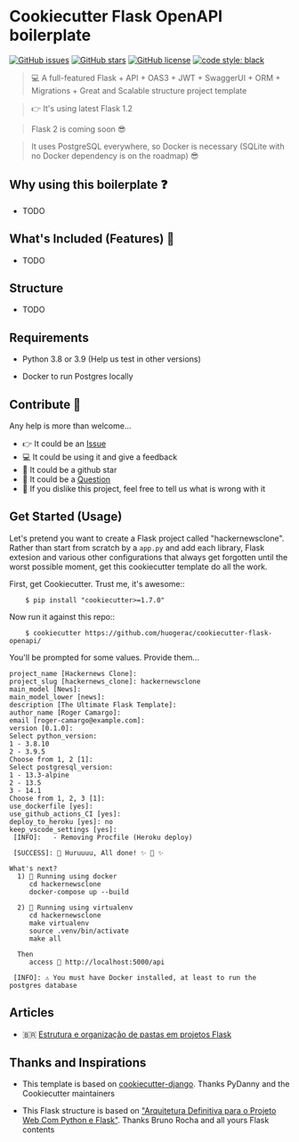 # Cookiecutter Flask OpenAPI boilerplate

[![GitHub issues](https://img.shields.io/github/issues/huogerac/cookiecutter-flask-openapi?style=for-the-badge)](https://github.com/huogerac/cookiecutter-flask-openapi/issues) [![GitHub stars](https://img.shields.io/github/stars/huogerac/cookiecutter-flask-openapi?style=for-the-badge)](https://github.com/huogerac/cookiecutter-flask-openapi/stargazers) [![GitHub license](https://img.shields.io/github/license/huogerac/cookiecutter-flask-openapi?style=for-the-badge)](https://github.com/huogerac/cookiecutter-flask-openapi/blob/master/LICENSE) [![code style: black](https://img.shields.io/badge/code%20style-black-000000.svg?style=for-the-badge)](https://github.com/psf/black)

> 💻 A full-featured Flask + API + OAS3 + JWT + SwaggerUI + ORM + Migrations + Great and Scalable structure project template

> 👉 It's using latest Flask 1.2

> Flask 2 is coming soon 😎

> It uses PostgreSQL everywhere, so Docker is necessary (SQLite with no Docker dependency is on the roadmap) 😎


## Why using this boilerplate ❓

- TODO


## What's Included (Features) 🎉

- TODO


## Structure

- TODO

## Requirements

- Python 3.8 or 3.9 (Help us test in other versions)

- Docker to run Postgres locally


## Contribute 🚀

Any help is more than welcome...

- 👉 It could be an [Issue](https://github.com/huogerac/cookiecutter-flask-openapi/issues)
- 💻 It could be using it and give a feedback
- 🌟 It could be a github star
- 🤔 It could be a [Question](https://github.com/huogerac/cookiecutter-flask-openapi/discussions/)
- 🤔 If you dislike this project, feel free to tell us what is wrong with it


## Get Started (Usage) 

Let's pretend you want to create a Flask project called "hackernewsclone". Rather than start from scratch by a ``app.py`` and add each library, Flask extesion and various other configurations that always get forgotten until the worst possible moment, get this cookiecutter template do all the work.

First, get Cookiecutter. Trust me, it's awesome::

```
    $ pip install "cookiecutter>=1.7.0"
```

Now run it against this repo::

```
    $ cookiecutter https://github.com/huogerac/cookiecutter-flask-openapi/
```

You'll be prompted for some values. Provide them...

```
project_name [Hackernews Clone]: 
project_slug [hackernews_clone]: hackernewsclone
main_model [News]: 
main_model_lower [news]: 
description [The Ultimate Flask Template]: 
author_name [Roger Camargo]: 
email [roger-camargo@example.com]: 
version [0.1.0]: 
Select python_version:
1 - 3.8.10
2 - 3.9.5
Choose from 1, 2 [1]: 
Select postgresql_version:
1 - 13.3-alpine
2 - 13.5
3 - 14.1
Choose from 1, 2, 3 [1]: 
use_dockerfile [yes]: 
use_github_actions_CI [yes]: 
deploy_to_heroku [yes]: no
keep_vscode_settings [yes]: 
 [INFO]:   - Removing Procfile (Heroku deploy)

 [SUCCESS]: 🐍 Huruuuu, All done! ✨ 🍰 ✨

What's next?
  1) 🐳 Running using docker
     cd hackernewsclone
     docker-compose up --build

  2) 🐍 Running using virtualenv
     cd hackernewsclone
     make virtualenv
     source .venv/bin/activate
     make all

  Then
     access 🚀 http://localhost:5000/api

 [INFO]: ⚠️ You must have Docker installed, at least to run the postgres database
```


## Articles

- 🇧🇷 [Estrutura e organização de pastas em projetos Flask](https://huogerac.hashnode.dev/estrutura-e-organizacao-de-pastas-em-projetos-flask)







## Thanks and Inspirations

- This template is based on [cookiecutter-django](https://github.com/cookiecutter/cookiecutter-django). Thanks PyDanny and the Cookiecutter maintainers

- This Flask structure is based on ["Arquitetura Definitiva para o Projeto Web Com Python e Flask"](https://www.youtube.com/watch?v=-qWySnuoaTM). Thanks Bruno Rocha and all yours Flask contents
